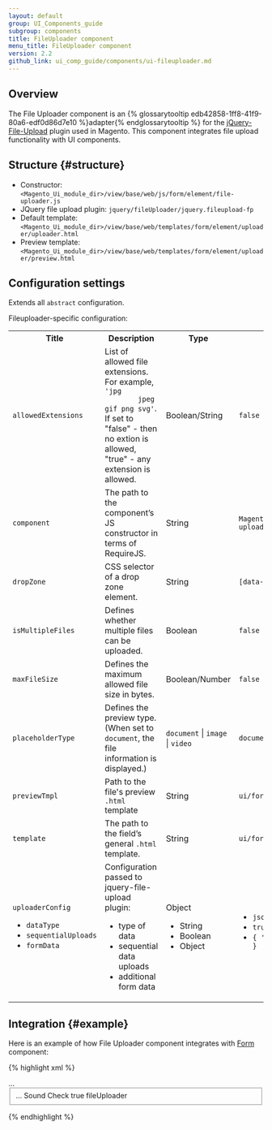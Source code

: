 ```yaml
---
layout: default
group: UI_Components_guide
subgroup: components
title: FileUploader component
menu_title: FileUploader component
version: 2.2
github_link: ui_comp_guide/components/ui-fileuploader.md
---
```


## Overview 

The File Uploader component is an {% glossarytooltip edb42858-1ff8-41f9-80a6-edf0d86d7e10 %}adapter{% endglossarytooltip %} for the <a href="https://github.com/blueimp/jQuery-File-Upload/wiki">jQuery-File-Upload</a> plugin used in Magento. This component integrates file upload functionality with UI components.

## Structure {#structure}

* Constructor: `<Magento_Ui_module_dir>/view/base/web/js/form/element/file-uploader.js`
* JQuery file upload plugin: `jquery/fileUploader/jquery.fileupload-fp`
* Default template: `<Magento_Ui_module_dir>/view/base/web/templates/form/element/uploader/uploader.html`
* Preview template: `<Magento_Ui_module_dir>/view/base/web/templates/form/element/uploader/preview.html`

## Configuration settings

Extends all `abstract` configuration.

Fileuploader-specific configuration:

<table>
  <tbody>
    <tr>
      <th>
        Title
      </th>
      <th>
        Description
      </th>
      <th>
        Type
      </th>
      <th>
        Default Value
      </th>
    </tr>
    <tr>
      <td>
        <code>allowedExtensions</code>
      </td>
      <td>
        List of allowed file extensions. For example, <code>'jpg
        jpeg gif png svg'</code>. If set to "false" - then no
        extion is allowed, "true" - any extension is allowed.
      </td>
      <td>
        Boolean/String
      </td>
      <td>
        <code>false</code>
      </td>
    </tr>
    <tr>
      <td>
        <code>component</code>
      </td>
      <td>
        The path to the component’s JS constructor in terms of
        RequireJS.
      </td>
      <td>
        String
      </td>
      <td>
        <code>Magento_Ui/js/form/element/file-uploader</code>
      </td>
    </tr>
    <tr>
      <td>
        <code>dropZone</code>
      </td>
      <td>
        CSS selector of a drop zone element.
      </td>
      <td>
        String
      </td>
      <td>
        <code>[data-role=drop-zone]</code>
      </td>
    </tr>
    <tr>
      <td>
        <code>isMultipleFiles</code>
      </td>
      <td>
        Defines whether multiple files can be uploaded.
      </td>
      <td>
        Boolean
      </td>
      <td>
        <code>false</code>
      </td>
    </tr>
    <tr>
      <td>
        <code>maxFileSize</code>
      </td>
      <td>
        Defines the maximum allowed file size in bytes.
      </td>
      <td>
        Boolean/Number
      </td>
      <td>
        <code>false</code>
      </td>
    </tr>
    <tr>
      <td>
        <code>placeholderType</code>
      </td>
      <td>
        Defines the preview type. (When set to
        <code>document</code>, the file information is displayed.)
      </td>
      <td>
        <code>document</code> | <code>image</code> |
        <code>video</code>
      </td>
      <td>
        <code>document</code>
      </td>
    </tr>
    <tr>
      <td>
        <code>previewTmpl</code>
      </td>
      <td>
        Path to the file's preview <code>.html</code> template
      </td>
      <td>
        String
      </td>
      <td>
        <code>ui/form/element/uploader/preview</code>
      </td>
    </tr>
    <tr>
      <td>
        <code>template</code>
      </td>
      <td>
        The path to the field’s general <code>.html</code>
        template.
      </td>
      <td>
        String
      </td>
      <td>
        <code>ui/form/element/uploader/uploader</code>
      </td>
    </tr>
    <tr>
      <td>
        <code>uploaderConfig</code>
        <ul>
          <li><code>dataType</code>
          </li>
          <li><code>sequentialUploads</code>
          </li>
          <li><code>formData</code>
          </li>
        </ul>
      </td>
      <td>
        Configuration passed to jquery-file-upload plugin:
        <ul>
          <li>type of data
          </li>
          <li>sequential data uploads
          </li>
          <li>additional form data
          </li>
        </ul>
      </td>
      <td>
        Object
        <ul>
          <li>String
          </li>
          <li>Boolean
          </li>
          <li>Object
          </li>
        </ul>
      </td>
      <td>
        <ul>
          <li>
            <code>json</code>
          </li>
          <li><code>true</code>
          </li>
          <li>
            <code>{ 'form_key': window.FORM_KEY }</code>
          </li>
        </ul>
      </td>
    </tr>
  </tbody>
</table>

## Integration {#example}

Here is an example of how File Uploader component integrates with <a href="{{ page.baseurl }}ui-components/ui-form.html">Form</a> component:

{% highlight xml %}
<form xmlns:xsi="http://www.w3.org/2001/XMLSchema-instance">
    ...
    <fieldset name="foo">
        ...
        <argument name="data" xsi:type="array">
            <item name="config" xsi:type="array">
                <item name="label" xsi:type="string"/>
            </item>
        </argument>
        <field name="bar">
            <argument name="data" xsi:type="array">
                <item name="config" xsi:type="array">
                    <item name="label" xsi:type="string">Sound Check</item>
                    <item name="visible" xsi:type="boolean">true</item>
                    <item name="formElement" xsi:type="string">fileUploader</item>
                    <item name="uploaderConfig" xsi:type="array">
                        <item name="url" xsi:type="url" path="path/to/controller"/>
                    </item>
                </item>
            </argument>
        </field>
    </fieldset>
</form>
{% endhighlight %}
